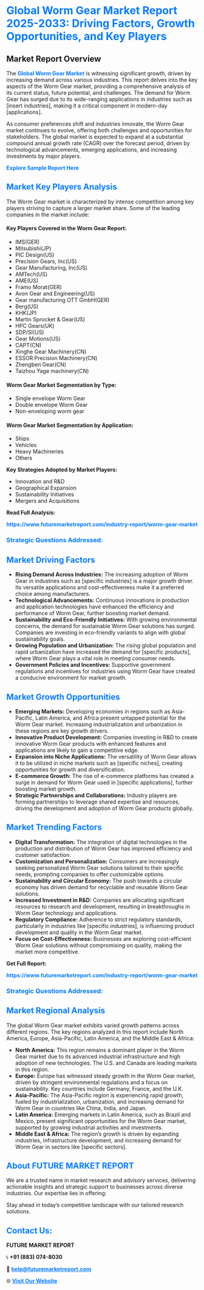 <h1 style="color: #007BFF;">Global Worm Gear Market Report 2025-2033: Driving Factors, Growth Opportunities, and Key Players</h1>

<section id="overview">
<h2>Market Report Overview</h2>
<p>The <a href="https://www.futuremarketreport.com/industry-report/worm-gear-market" style="color: #007BFF; text-decoration: none;"><strong>Global Worm Gear Market</strong></a> is witnessing significant growth, driven by increasing demand across various industries. This report delves into the key aspects of the Worm Gear market, providing a comprehensive analysis of its current status, future potential, and challenges. The demand for Worm Gear has surged due to its wide-ranging applications in industries such as [insert industries], making it a critical component in modern-day [applications].</p>
<p>As consumer preferences shift and industries innovate, the Worm Gear market continues to evolve, offering both challenges and opportunities for stakeholders. The global market is expected to expand at a substantial compound annual growth rate (CAGR) over the forecast period, driven by technological advancements, emerging applications, and increasing investments by major players.</p>
</section>

<section id="overview">
<p><a href="https://www.futuremarketreport.com/request-sample/reportId=107743" style="color: #007BFF; text-decoration: none;"><strong>Explore Sample Report Here</strong></a></p>
</section>

<section id="key-players">
<h2 style="color: #007BFF;">Market Key Players Analysis</h2>
<p>The Worm Gear market is characterized by intense competition among key players striving to capture a larger market share. Some of the leading companies in the market include:</p>
<h4>Key Players Covered in the Worm Gear Report:</h4>
<ul><li>IMS(GER)</li><li>Mitsubishi(JP)</li><li>PIC Design(US)</li><li>Precision Gears, Inc(US)</li><li>Gear Manufacturing, Inc(US)</li><li>AMTech(US)</li><li>AME(US)</li><li>Framo Morat(GER)</li><li>Avon Gear and Engineering(US)</li><li>Gear manufacturing OTT GmbH(GER)</li><li>Berg(US)</li><li>KHK(JP)</li><li>Martin Sprocket &amp; Gear(US)</li><li>HPC Gears(UK)</li><li>SDP/SI(US)</li><li>Gear Motions(US)</li><li>CAPT(CN)</li><li>Xinghe Gear Machinery(CN)</li><li>ESSOR Precision Machinery(CN)</li><li>Zhengben Gear(CN)</li><li>Taizhou Yage machinery(CN)</li></ul>
<h4>Worm Gear Market Segmentation by Type:</h4>
<ul><li>Single envelope Worm Gear</li><li>Double envelope Worm Gear</li><li>Non-enveloping worm gear</li></ul>

<h4>Worm Gear Market Segmentation by Application:</h4>
<ul><li>Ships</li><li>Vehicles</li><li>Heavy Machineries</li><li>Others</li></ul>
<p><strong>Key Strategies Adopted by Market Players:</strong></p>
<ul>
<li>Innovation and R&D</li>
<li>Geographical Expansion</li>
<li>Sustainability Initiatives</li>
<li>Mergers and Acquisitions</li>
</ul>
</section>

<section>
<p><strong>Read Full Analysis: </strong></p><a href="https://www.futuremarketreport.com/industry-report/worm-gear-market" style="color: #007BFF; text-decoration: none;"><strong>https://www.futuremarketreport.com/industry-report/worm-gear-market</strong></a>
<h3 style="color: #007BFF;">Strategic Questions Addressed:</h3>
</section>

<section id="driving-factors">
<h2 style="color: #007BFF;">Market Driving Factors</h2>
<ul>
<li><strong>Rising Demand Across Industries:</strong> The increasing adoption of Worm Gear in industries such as [specific industries] is a major growth driver. Its versatile applications and cost-effectiveness make it a preferred choice among manufacturers.</li>
<li><strong>Technological Advancements:</strong> Continuous innovations in production and application technologies have enhanced the efficiency and performance of Worm Gear, further boosting market demand.</li>
<li><strong>Sustainability and Eco-Friendly Initiatives:</strong> With growing environmental concerns, the demand for sustainable Worm Gear solutions has surged. Companies are investing in eco-friendly variants to align with global sustainability goals.</li>
<li><strong>Growing Population and Urbanization:</strong> The rising global population and rapid urbanization have increased the demand for [specific products], where Worm Gear plays a vital role in meeting consumer needs.</li>
<li><strong>Government Policies and Incentives:</strong> Supportive government regulations and incentives for industries using Worm Gear have created a conducive environment for market growth.</li>
</ul>
</section>

<section id="growth-opportunities">
<h2 style="color: #007BFF;">Market Growth Opportunities</h2>
<ul>
<li><strong>Emerging Markets:</strong> Developing economies in regions such as Asia-Pacific, Latin America, and Africa present untapped potential for the Worm Gear market. Increasing industrialization and urbanization in these regions are key growth drivers.</li>
<li><strong>Innovative Product Development:</strong> Companies investing in R&D to create innovative Worm Gear products with enhanced features and applications are likely to gain a competitive edge.</li>
<li><strong>Expansion into Niche Applications:</strong> The versatility of Worm Gear allows it to be utilized in niche markets such as [specific niches], creating opportunities for growth and diversification.</li>
<li><strong>E-commerce Growth:</strong> The rise of e-commerce platforms has created a surge in demand for Worm Gear used in [specific applications], further boosting market growth.</li>
<li><strong>Strategic Partnerships and Collaborations:</strong> Industry players are forming partnerships to leverage shared expertise and resources, driving the development and adoption of Worm Gear products globally.</li>
</ul>
</section>

<section id="trending-factors">
<h2 style="color: #007BFF;">Market Trending Factors</h2>
<ul>
<li><strong>Digital Transformation:</strong> The integration of digital technologies in the production and distribution of Worm Gear has improved efficiency and customer satisfaction.</li>
<li><strong>Customization and Personalization:</strong> Consumers are increasingly seeking personalized Worm Gear solutions tailored to their specific needs, prompting companies to offer customizable options.</li>
<li><strong>Sustainability and Circular Economy:</strong> The push towards a circular economy has driven demand for recyclable and reusable Worm Gear solutions.</li>
<li><strong>Increased Investment in R&D:</strong> Companies are allocating significant resources to research and development, resulting in breakthroughs in Worm Gear technology and applications.</li>
<li><strong>Regulatory Compliance:</strong> Adherence to strict regulatory standards, particularly in industries like [specific industries], is influencing product development and quality in the Worm Gear market.</li>
<li><strong>Focus on Cost-Effectiveness:</strong> Businesses are exploring cost-efficient Worm Gear solutions without compromising on quality, making the market more competitive.</li>
</ul>
</section>

<section>
<p><strong>Get Full Report: </strong></p><a href="https://www.futuremarketreport.com/industry-report/worm-gear-market" style="color: #007BFF; text-decoration: none;"><strong>https://www.futuremarketreport.com/industry-report/worm-gear-market</strong></a>
<h3 style="color: #007BFF;">Strategic Questions Addressed:</h3>
</section>


<section id="regional-analysis">
<h2 style="color: #007BFF;">Market Regional Analysis</h2>
<p>The global Worm Gear market exhibits varied growth patterns across different regions. The key regions analyzed in this report include North America, Europe, Asia-Pacific, Latin America, and the Middle East & Africa:</p>
<ul>
<li><strong>North America:</strong> This region remains a dominant player in the Worm Gear market due to its advanced industrial infrastructure and high adoption of new technologies. The U.S. and Canada are leading markets in this region.</li>
<li><strong>Europe:</strong> Europe has witnessed steady growth in the Worm Gear market, driven by stringent environmental regulations and a focus on sustainability. Key countries include Germany, France, and the U.K.</li>
<li><strong>Asia-Pacific:</strong> The Asia-Pacific region is experiencing rapid growth, fueled by industrialization, urbanization, and increasing demand for Worm Gear in countries like China, India, and Japan.</li>
<li><strong>Latin America:</strong> Emerging markets in Latin America, such as Brazil and Mexico, present significant opportunities for the Worm Gear market, supported by growing industrial activities and investments.</li>
<li><strong>Middle East & Africa:</strong> The region’s growth is driven by expanding industries, infrastructure development, and increasing demand for Worm Gear in sectors like [specific sectors].</li>
</ul>
</section>

<footer>
<h2 style="color: #007BFF;">About FUTURE MARKET REPORT</h2>
<p>We are a trusted name in market research and advisory services, delivering actionable insights and strategic support to businesses across diverse industries. Our expertise lies in offering:</p>

<p>Stay ahead in today’s competitive landscape with our tailored research solutions.</p>

<h2 style="color: #007BFF;">Contact Us:</h2>
<p><strong>FUTURE MARKET REPORT</strong></p>
<p>📞 <strong>+91 (883) 074-8030</strong></p>
<p>📧 <strong><a href="mailto:help@futuremarketreport.com" style="color: #007BFF;">help@futuremarketreport.com</a></strong></p>
<p>🌐 <strong><a href="https://www.futuremarketreport.com/" style="color: #007BFF;">Visit Our Website</a></strong></p>
</footer>